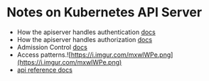 # Notes on Kubernetes API Server

- How the apiserver handles authentication [docs](https://kubernetes.io/docs/reference/access-authn-authz/authentication/)
- How the apiserver handles authorization [docs](https://kubernetes.io/docs/reference/access-authn-authz/authorization/)
- Admission Control [docs](https://kubernetes.io/docs/reference/access-authn-authz/admission-controllers/)
- Access patterns.![https://i.imgur.com/mxwlWPe.png](https://i.imgur.com/mxwlWPe.png)
- [api reference docs](https://kubernetes.io/docs/reference/using-api/api-concepts)
